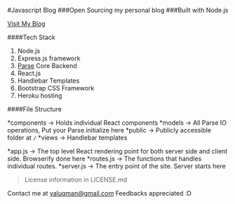 #Javascript Blog
###Open Sourcing my personal blog
###Built with Node.js

[Visit My Blog](http://yahya.skaprer.com/)

####Tech Stack

1. Node.js
2. Express.js framework
3. [Parse](http://www.parse.com) Core Backend
4. React.js
5. Handlebar Templates
6. Bootstrap CSS Framework
7. Heroku hosting

####File Structure

*components -> Holds individual React components
*models -> All Parse IO operations, Put your Parse.initialize here
*public -> Publicly accessible folder at `/`
*views -> Handlebar templates

*app.js -> The top level React rendering point for both server side and client side. Browserify done here
*routes.js -> The functions that handles individual routes.
*server.js -> The entry point of the site. Server starts here

>License information in LICENSE.md

Contact me at yaluqman@gmail.com
Feedbacks appreciated
:D
